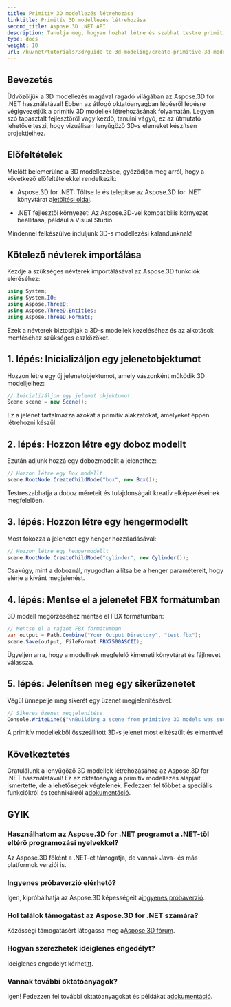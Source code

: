 ```yaml
---
title: Primitív 3D modellezés létrehozása
linktitle: Primitív 3D modellezés létrehozása
second_title: Aspose.3D .NET API
description: Tanulja meg, hogyan hozhat létre és szabhat testre primitív 3D-s modelleket, beleértve a dobozokat és hengereket, és könnyedén mentheti FBX formátumba.
type: docs
weight: 10
url: /hu/net/tutorials/3d/guide-to-3d-modeling/create-primitive-3d-modeling/
---
```

## Bevezetés

Üdvözöljük a 3D modellezés magával ragadó világában az Aspose.3D for .NET használatával! Ebben az átfogó oktatóanyagban lépésről lépésre végigvezetjük a primitív 3D modellek létrehozásának folyamatán. Legyen szó tapasztalt fejlesztőről vagy kezdő, tanulni vágyó, ez az útmutató lehetővé teszi, hogy vizuálisan lenyűgöző 3D-s elemeket készítsen projektjeihez.

## Előfeltételek

Mielőtt belemerülne a 3D modellezésbe, győződjön meg arról, hogy a következő előfeltételekkel rendelkezik:

-  Aspose.3D for .NET: Töltse le és telepítse az Aspose.3D for .NET könyvtárat a[letöltési oldal](https://releases.aspose.com/3d/net/).
  
- .NET fejlesztői környezet: Az Aspose.3D-vel kompatibilis környezet beállítása, például a Visual Studio.

Mindennel felkészülve induljunk 3D-s modellezési kalandunknak!

## Kötelező névterek importálása

Kezdje a szükséges névterek importálásával az Aspose.3D funkciók eléréséhez:

```csharp
using System;
using System.IO;
using Aspose.ThreeD;
using Aspose.ThreeD.Entities;
using Aspose.ThreeD.Formats;
```

Ezek a névterek biztosítják a 3D-s modellek kezeléséhez és az alkotások mentéséhez szükséges eszközöket.

## 1. lépés: Inicializáljon egy jelenetobjektumot

Hozzon létre egy új jelenetobjektumot, amely vászonként működik 3D modelljeihez:

```csharp
// Inicializáljon egy jelenet objektumot
Scene scene = new Scene();
```

Ez a jelenet tartalmazza azokat a primitív alakzatokat, amelyeket éppen létrehozni készül.

## 2. lépés: Hozzon létre egy doboz modellt

Ezután adjunk hozzá egy dobozmodellt a jelenethez:

```csharp
// Hozzon létre egy Box modellt
scene.RootNode.CreateChildNode("box", new Box());
```

Testreszabhatja a doboz méreteit és tulajdonságait kreatív elképzeléseinek megfelelően.

## 3. lépés: Hozzon létre egy hengermodellt

Most fokozza a jelenetet egy henger hozzáadásával:

```csharp
// Hozzon létre egy hengermodellt
scene.RootNode.CreateChildNode("cylinder", new Cylinder());
```

Csakúgy, mint a doboznál, nyugodtan állítsa be a henger paramétereit, hogy elérje a kívánt megjelenést.

## 4. lépés: Mentse el a jelenetet FBX formátumban

3D modell megőrzéséhez mentse el FBX formátumban:

```csharp
// Mentse el a rajzot FBX formátumban
var output = Path.Combine("Your Output Directory", "test.fbx");
scene.Save(output, FileFormat.FBX7500ASCII);
```

Ügyeljen arra, hogy a modellnek megfelelő kimeneti könyvtárat és fájlnevet válassza.

## 5. lépés: Jelenítsen meg egy sikerüzenetet

Végül ünnepelje meg sikerét egy üzenet megjelenítésével:

```csharp
// Sikeres üzenet megjelenítése
Console.WriteLine($"\nBuilding a scene from primitive 3D models was successful.\nFile saved at {output}");
```

A primitív modellekből összeállított 3D-s jelenet most elkészült és elmentve!

## Következtetés

 Gratulálunk a lenyűgöző 3D modellek létrehozásához az Aspose.3D for .NET használatával! Ez az oktatóanyag a primitív modellezés alapjait ismertette, de a lehetőségek végtelenek. Fedezzen fel többet a speciális funkciókról és technikákról a[dokumentáció](https://reference.aspose.com/3d/net/).

## GYIK

### Használhatom az Aspose.3D for .NET programot a .NET-től eltérő programozási nyelvekkel?

Az Aspose.3D főként a .NET-et támogatja, de vannak Java- és más platformok verziói is.

### Ingyenes próbaverzió elérhető?

 Igen, kipróbálhatja az Aspose.3D képességeit a[ingyenes próbaverzió](https://releases.aspose.com/).

### Hol találok támogatást az Aspose.3D for .NET számára?

Közösségi támogatásért látogassa meg a[Aspose.3D fórum](https://forum.aspose.com/c/3d/18).

### Hogyan szerezhetek ideiglenes engedélyt?

 Ideiglenes engedélyt kérhet[itt](https://purchase.conholdate.com/temporary-license/).

### Vannak további oktatóanyagok?

 Igen! Fedezzen fel további oktatóanyagokat és példákat a[dokumentáció](https://reference.aspose.com/3d/net/).